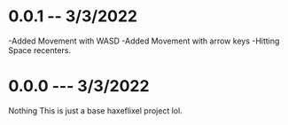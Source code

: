 # 0.0.1 -- 3/3/2022

-Added Movement  with WASD
-Added Movement with arrow keys
-Hitting Space recenters.

# 0.0.0 --- 3/3/2022

Nothing This is just a base haxeflixel project lol.
